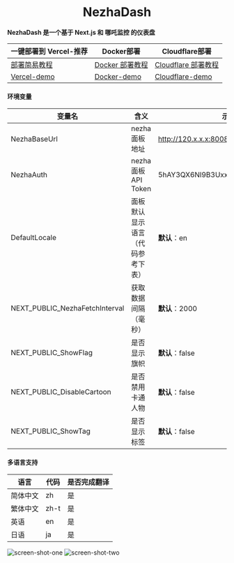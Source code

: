 <h1 align="center">NezhaDash</h1>

<strong>NezhaDash 是一个基于 Next.js 和 哪吒监控 的仪表盘</strong>
<br>

</div>

| 一键部署到 Vercel-推荐                                | Docker部署                                                      | Cloudflare部署                                                          |
| ----------------------------------------------------- | --------------------------------------------------------------- | ----------------------------------------------------------------------- |
| [部署简易教程](https://buycoffee.top/blog/tech/nezha) | [Docker 部署教程](https://buycoffee.top/blog/tech/nezha-docker) | [Cloudflare 部署教程](https://buycoffee.top/blog/tech/nezha-cloudflare) |
| [Vercel-demo](https://nezha-dash-ruddy.vercel.app)    | [Docker-demo](https://nezha-docker.buycoffee.tech)              | [Cloudflare-demo](https://nezha-cloudflare.buycoffee.tech)              |

#### 环境变量

| 变量名                         | 含义                             | 示例                             |
| ------------------------------ | -------------------------------- | -------------------------------- |
| NezhaBaseUrl                   | nezha 面板地址                   | http://120.x.x.x:8008            |
| NezhaAuth                      | nezha 面板 API Token             | 5hAY3QX6Nl9B3Uxxxx26KMvOMyXS1Udi |
| DefaultLocale                  | 面板默认显示语言（代码参考下表） | **默认**：en                     |
| NEXT_PUBLIC_NezhaFetchInterval | 获取数据间隔（毫秒）             | **默认**：2000                   |
| NEXT_PUBLIC_ShowFlag           | 是否显示旗帜                     | **默认**：false                  |
| NEXT_PUBLIC_DisableCartoon     | 是否禁用卡通人物                 | **默认**：false                  |
| NEXT_PUBLIC_ShowTag            | 是否显示标签                     | **默认**：false                  |

#### 多语言支持

| 语言     | 代码 | 是否完成翻译 |
| -------- | ---- | ------------ |
| 简体中文 | zh   | 是           |
| 繁体中文 | zh-t | 是           |
| 英语     | en   | 是           |
| 日语     | ja   | 是           |

![screen-shot-one](/.github/shotOne.png)
![screen-shot-two](/.github/shotTwo.png)
